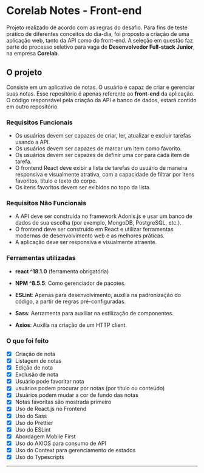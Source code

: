 # Corelab Notes - Front-end

Projeto realizado de acordo com as regras do desafio. Para fins de teste prático de diferentes conceitos do dia-dia, foi proposto a criação de uma aplicação web, tanto da API como do front-end. A seleção em questão faz parte do processo seletivo para vaga de <b>Desenvolvedor Full-stack Junior</b>, na empresa <b>Corelab</b>.

## O projeto

Consiste em um aplicativo de notas. O usuário é capaz de criar e gerenciar suas notas. 
Esse repositório é apenas referente ao <b>front-end</b> da aplicação. O código responsável pela criação da API e banco de dados, estará contido em outro repositório.

### Requisitos Funcionais

- Os usuários devem ser capazes de criar, ler, atualizar e excluir tarefas usando a API.
- Os usuários devem ser capazes de marcar um item como favorito.
- Os usuários devem ser capazes de definir uma cor para cada item de tarefa.
- O frontend React deve exibir a lista de tarefas do usuário de maneira responsiva e visualmente atrativa, com a capacidade de filtrar por itens favoritos, título e texto do corpo.
- Os itens favoritos devem ser exibidos no topo da lista.

### Requisitos Não Funcionais

- A API deve ser construída no framework Adonis.js e usar um banco de dados de sua escolha (por exemplo, MongoDB, PostgreSQL, etc.).
- O frontend deve ser construído em React e utilizar ferramentas modernas de desenvolvimento web e as melhores práticas.
- A aplicação deve ser responsiva e visualmente atraente.

### Ferramentas utilizadas 

- <b>react ^18.1.0</b> (ferramenta obrigatória)

- <b>NPM ^8.5.5</b>: Como gerenciador de pacotes.

- <b>ESLint</b>: Apenas para desenvolvimento, auxilia na padronização do código, a partir de regras pré-configuradas.

- <b>Sass</b>: Aerramenta para auxiliar na estilização de componentes.

- <b>Axios</b>: Auxilia na criação de um HTTP client.


### O que foi feito

- [x] Criação de nota
- [x] Listagem de notas
- [x] Edição de nota
- [x] Exclusão de nota
- [x] Usuário pode favoritar nota
- [x] usuários podem procurar por notas (por título ou conteúdo)
- [x] Usuários podem mudar a cor de fundo das notas
- [x] Notas favoritas são mostrada primeiro
- [x] Uso de React.js no Frontend
- [x] Uso do Sass
- [x] Uso do Prettier 
- [x] Uso do ESLint
- [x] Abordagem Mobile First
- [x] Uso do AXIOS para consumo de API
- [x] Uso do Context para gerenciamento de estados
- [x] Uso do Typescripts 

-----
